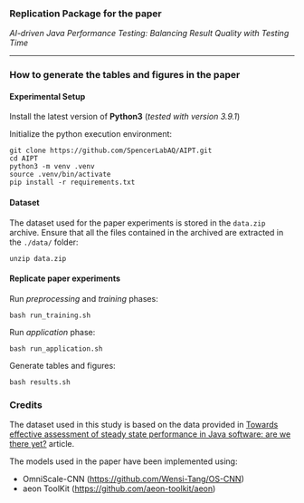 ### Replication Package for the paper

*AI-driven Java Performance Testing: Balancing Result Quality with Testing Time*

---

### How to generate the tables and figures in the paper

#### Experimental Setup 
Install the latest version of **Python3** (*tested with version 3.9.1*)

Initialize the python execution environment:
```shell
git clone https://github.com/SpencerLabAQ/AIPT.git
cd AIPT
python3 -m venv .venv
source .venv/bin/activate
pip install -r requirements.txt
```

#### Dataset
The dataset used for the paper experiments is stored in the `data.zip` archive.
Ensure that all the files contained in the archived are extracted in the `./data/` folder:
```shell
unzip data.zip
```

#### Replicate paper experiments
Run *preprocessing* and *training* phases:
```shell
bash run_training.sh
```

Run *application* phase:
```shell
bash run_application.sh
```

Generate tables and figures:
```shell
bash results.sh
```

### Credits

The dataset used in this study is based on the data provided in <a href="https://doi.org/10.1007/s10664-022-10247-x">Towards effective assessment of steady state performance in Java software: are we there yet?</a> article. 

The models used in the paper have been implemented using:
- OmniScale-CNN (https://github.com/Wensi-Tang/OS-CNN)
- aeon ToolKit (https://github.com/aeon-toolkit/aeon)
